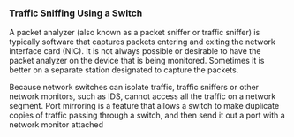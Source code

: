 ### Traffic Sniffing Using a Switch

A packet analyzer (also known as a packet sniffer or traffic sniffer) is typically software that captures packets entering and exiting the network interface card (NIC). It is not always possible or desirable to have the packet analyzer on the device that is being monitored. Sometimes it is better on a separate station designated to capture the packets.

Because network switches can isolate traffic, traffic sniffers or other network monitors, such as IDS, cannot access all the traffic on a network segment. Port mirroring is a feature that allows a switch to make duplicate copies of traffic passing through a switch, and then send it out a port with a network monitor attached